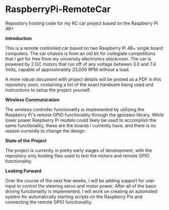 # RaspberryPi-RemoteCar
Repository hosting code for my RC car project based on the Raspberry Pi 4B+

**Introduction**

This is a remote controlled car based on two Raspberry Pi 4B+ single board computers. The car chassis is from an old kit for collegiate competitions that I got for free from my university electronics stockroom. The car is powered by 2 DC motors that run off of any voltage between 3.0 and 7.4 Volts, capable of approximately 23,000 RPM without a load.

A more robust document with project details will be posted as a PDF in this repository soon, containing a list of the exact hardware being used and instructions to setup the project yourself.

**Wireless Communication**

The wireless controller functionality is implemented by utilizing the Raspberry Pi's remote GPIO functionality through the gpiozero library. While lower power Raspberry Pi models could likely be used to accomplish the same functionality, these are the boards I currently have, and there is no reason currently to change the design.

**State of the Project**

The project is currently in pretty early stages of development, with the repository only hosting files used to test the motors and remote GPIO functionality.

**Looking Forward**

Over the course of the next few weeks, I will be adding support for user input to control the steering servo and motor power. After all of the basic driving functionality is implemented, I will work on creating an automated system for automatically starting scripts on the Raspberry Pis and connecting the remote GPIO functionality.